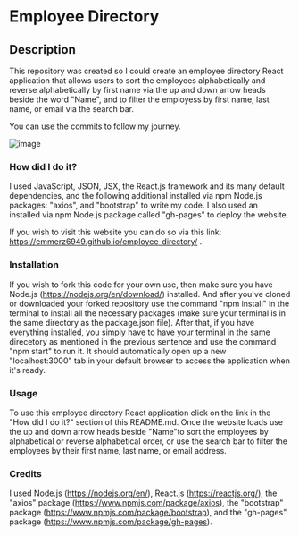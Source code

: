 # Employee Directory

## Description

This repository was created so I could create an employee directory React application that allows users to sort the employees alphabetically and reverse alphabetically by first name via the up and down arrow heads beside the word "Name", and to filter the employess by first name, last name, or email via the search bar.

You can use the commits to follow my journey.

![image](https://i.ibb.co/9ctH24g/Employee-Directory.png)



### How did I do it?

I used JavaScript, JSON, JSX, the React.js framework and its many default dependencies, and the following additional installed via npm Node.js packages: "axios", and "bootstrap" to write my code. I also used an installed via npm Node.js package called "gh-pages" to deploy the website.

If you wish to visit this website you can do so via this link: https://emmerz6949.github.io/employee-directory/ .



### Installation

If you wish to fork this code for your own use, then make sure you have Node.js (https://nodejs.org/en/download/) installed. And after you've cloned or downloaded your forked repository use the command "npm install" in the terminal to install all the necessary packages (make sure your terminal is in the same directory as the package.json file). After that, if you have everything installed, you simply have to have your terminal in the same direcetory as mentioned in the previous sentence and use the command "npm start" to run it. It should automatically open up a new "localhost:3000" tab in your default browser to access the application when it's ready.



### Usage

To use this employee directory React application click on the link in the "How did I do it?" section of this README.md. Once the website loads use the up and down arrow heads beside "Name"to sort the employees by alphabetical or reverse alphabetical order, or use the search bar to filter the employees by their first name, last name, or email address.


### Credits

I used Node.js (https://nodejs.org/en/), React.js (https://reactjs.org/), the "axios" package (https://www.npmjs.com/package/axios), the "bootstrap" package (https://www.npmjs.com/package/bootstrap), and the "gh-pages" package (https://www.npmjs.com/package/gh-pages). 
